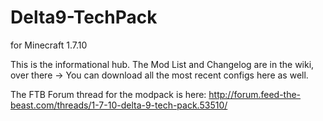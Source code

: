 # Delta9-TechPack
for Minecraft 1.7.10

This is the informational hub. The Mod List and Changelog are in the wiki, over there ->
You can download all the most recent configs here as well.

The FTB Forum thread for the modpack is here:
http://forum.feed-the-beast.com/threads/1-7-10-delta-9-tech-pack.53510/
